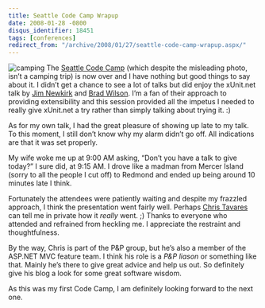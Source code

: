 ```yaml
---
title: Seattle Code Camp Wrapup
date: 2008-01-28 -0800
disqus_identifier: 18451
tags: [conferences]
redirect_from: "/archive/2008/01/27/seattle-code-camp-wrapup.aspx/"
---
```


![camping](https://haacked.com/images/haacked_com/WindowsLiveWriter/SeattleCodeCampWrapup_B730/202619834_697395adda_b_3.jpg)
The [Seattle Code Camp](https://seattle.codecamp.us/default.aspx) (which
despite the misleading photo, isn’t a camping trip) is now over and I
have nothing but good things to say about it. I didn’t get a chance to
see a lot of talks but did enjoy the xUnit.net talk by [Jim
Newkirk](http://jamesnewkirk.typepad.com/) and [Brad
Wilson](http://bradwilson.typepad.com/). I’m a fan of their approach to
providing extensibility and this session provided all the impetus I
needed to really give xUnit.net a try rather than simply talking about
trying it. :)

As for my own talk, I had the great pleasure of showing up late to my
talk. To this moment, I still don’t know why my alarm didn’t go off. All
indications are that it was set properly.

My wife woke me up at 9:00 AM asking, “Don’t you have a talk to give
today?” I sure did, at 9:15 AM. I drove like a madman from Mercer Island
(sorry to all the people I cut off) to Redmond and ended up being around
10 minutes late I think.

Fortunately the attendees were patiently waiting and despite my frazzled
approach, I think the presentation went fairly well. Perhaps [Chris
Tavares](http://www.tavaresstudios.com/Blog/default.aspx) can tell me in
private how it *really* went. ;) Thanks to everyone who attended and
refrained from heckling me. I appreciate the restraint and
thoughtfulness.

By the way, Chris is part of the P&P group, but he’s also a member of
the ASP.NET MVC feature team. I think his role is a *P&P liason* or
something like that. Mainly he’s there to give great advice and help us
out. So definitely give his blog a look for some great software wisdom.

As this was my first Code Camp, I am definitely looking forward to the
next one.


